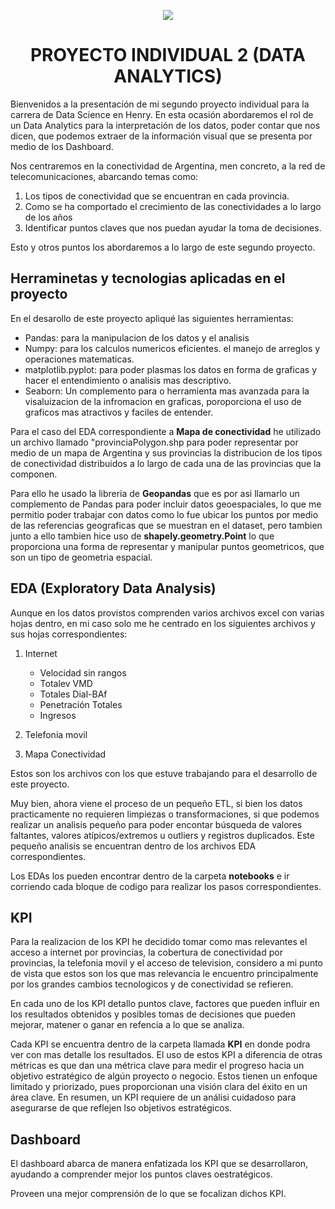 <p align='center'>
<img src ="https://assets.datamation.com/uploads/2023/08/dm08172023-what-is-data-analytics-1024x670.png">
<p>


<h1 align='center'> 
 <b> PROYECTO INDIVIDUAL 2 (DATA ANALYTICS)</b> 
</h1>

Bienvenidos a la presentación de mi segundo proyecto individual para la carrera de Data Science en Henry.
En esta ocasión abordaremos el rol de un Data Analytics para la interpretación de los datos, poder contar que nos dicen, que podemos extraer de la información visual que se presenta por medio de los Dashboard.

Nos centraremos en la conectividad de Argentina, men concreto, a la red de telecomunicaciones, abarcando temas como:
1. Los tipos de conectividad que se encuentran en cada provincia.
2. Como se ha comportado el crecimiento de las conectividades a lo largo de los años 
3. Identificar puntos claves que nos puedan ayudar la toma de decisiones.

Esto y otros puntos los abordaremos a lo largo de este segundo proyecto.

## Herraminetas y tecnologias aplicadas en el proyecto
En el desarollo de este proyecto apliqué las siguientes herramientas:
* Pandas: para la manipulacion de los datos y el analisis
* Numpy: para los calculos numericos eficientes. el manejo de arreglos y operaciones matematicas.
* matplotlib.pyplot: para poder plasmas los datos en forma de graficas y hacer el entendimiento o analisis mas descriptivo.
* Seaborn: Un complemento para o herramienta mas avanzada para la visaluizacion de la infromacion en graficas, poroporciona el uso de graficos mas atractivos y faciles de entender.

Para el caso del EDA correspondiente a **Mapa de conectividad** he utilizado un archivo llamado "provinciaPolygon.shp para poder representar por medio de un mapa de Argentina y sus provincias la distribucion de los tipos de conectividad distribuidos a lo largo de cada una de las provincias que la componen.

Para ello he usado la libreria de **Geopandas** que es por asi llamarlo un complemento de Pandas para poder incluir datos geoespaciales, lo que me permitio poder trabajar con datos como lo fue ubicar los puntos por medio de las referencias geograficas que se muestran en el dataset, pero tambien junto a ello tambien hice uso de **shapely.geometry.Point** lo que proporciona una forma de representar y manipular puntos geometricos, que son un tipo de geometria espacial.



## EDA (Exploratory Data Analysis)

Aunque en los datos provistos comprenden varios archivos excel con varias hojas dentro, en mi caso solo me he centrado en los siguientes archivos y sus hojas correspondientes:
1. Internet
    * Velocidad sin rangos 
    * Totalev VMD
    * Totales Dial-BAf
    * Penetración Totales
    * Ingresos

2. Telefonia movil

3. Mapa Conectividad

Estos son los archivos con los que estuve trabajando para el desarrollo de este proyecto.

Muy bien, ahora viene el proceso de un pequeño ETL, si bien los datos practicamente no requieren limpiezas o transformaciones, si que podemos realizar un analisis pequeño para poder encontar  búsqueda de valores faltantes, valores atípicos/extremos u outliers y registros duplicados.
Este pequeño analisis se encuentran dentro de los archivos EDA correspondientes.

Los EDAs los pueden encontrar dentro de la carpeta **notebooks** e ir corriendo cada bloque de codigo para realizar los pasos correspondientes.

## KPI 
Para la realizacion de los KPI he decidido tomar como mas relevantes el acceso a internet por provincias, la cobertura de conectividad por provincias, la telefonia movil y el acceso de television, considero a mi punto de vista que estos son los que mas relevancia le encuentro principalmente por los grandes cambios tecnologicos y de conectividad se refieren.

En cada uno de los KPI detallo puntos clave, factores que pueden influir en los resultados obtenidos y posibles tomas de decisiones que pueden mejorar, matener o ganar en refencia a lo que se analiza.

Cada KPI se encuentra dentro de la carpeta llamada **KPI** en donde podra ver con mas detalle los resultados.
El uso de estos KPI a diferencia de otras métricas es que dan una métrica clave para medir el progreso hacia un objetivo estratégico de algún proyecto o negocio.
Estos tienen un enfoque limitado y priorizado, pues proporcionan una visión clara del éxito en un área clave. 
En resumen, un KPI requiere de un análisi cuidadoso para asegurarse de que reflejen lso objetivos estratégicos.

## Dashboard
El dashboard abarca de manera enfatizada los KPI que se desarrollaron, ayudando a comprender mejor los puntos claves oestratégicos. 

Proveen una mejor comprensión de lo que se focalizan dichos KPI.


